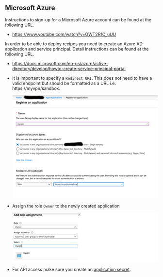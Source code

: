 ## Microsoft Azure

Instructions to sign-up for a Microsoft Azure account can be found at the following URL.

* https://www.youtube.com/watch?v=GWT2R1C_uUU

In order to be able to deploy recipes you need to create an Azure AD application and service principal. Detail instructions can be found at the following URL.

* https://docs.microsoft.com/en-us/azure/active-directory/develop/howto-create-service-principal-portal

* It is important to specify a `Redirect URI`. This does not need to have a valid endpoint but should be formatted as a URL i.e. https://myvpn/sandbox.


  ![alt text](azure-app-registration.png "Azure App Registration")

* Assign the role `Owner` to the newly created application


  ![alt text](azure-add-role-assignment.png "Azure App Registration")

* For API access make sure you create an [application secret](https://docs.microsoft.com/en-us/azure/active-directory/develop/howto-create-service-principal-portal#create-a-new-application-secret).